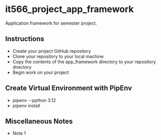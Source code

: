 # it566_project_app_framework
Application framework for semester project.

## Instructions

- Create your project GitHub repository
- Clone your repository to your local machine
- Copy the contents of the app_framework directory to your repository directory
- Begin work on your project

## Create Virtual Environment with PipEnv

- pipenv --python 3.12
- pipenv install

## Miscellaneous Notes

- Note 1



